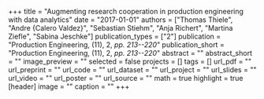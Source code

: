+++
title = "Augmenting research cooperation in production engineering with data analytics"
date = "2017-01-01"
authors = ["Thomas Thiele", "Andre {Calero Valdez}", "Sebastian Stiehm", "Anja Richert", "Martina Ziefle", "Sabina Jeschke"]
publication_types = ["2"]
publication = "Production Engineering, (11), 2, _pp. 213--220_"
publication_short = "Production Engineering, (11), 2, _pp. 213--220_"
abstract = ""
abstract_short = ""
image_preview = ""
selected = false
projects = []
tags = []
url_pdf = ""
url_preprint = ""
url_code = ""
url_dataset = ""
url_project = ""
url_slides = ""
url_video = ""
url_poster = ""
url_source = ""
math = true
highlight = true
[header]
image = ""
caption = ""
+++

